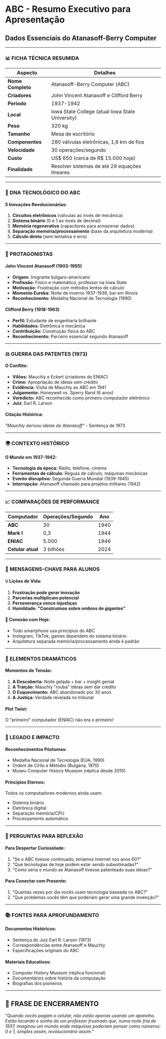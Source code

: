 # ABC - Resumo Executivo para Apresentação

## Dados Essenciais do Atanasoff-Berry Computer

---

### **📊 FICHA TÉCNICA RESUMIDA**

| **Aspecto** | **Detalhes** |
|-------------|--------------|
| **Nome Completo** | Atanasoff-Berry Computer (ABC) |
| **Criadores** | John Vincent Atanasoff e Clifford Berry |
| **Período** | 1937-1942 |
| **Local** | Iowa State College (atual Iowa State University) |
| **Peso** | 320 kg |
| **Tamanho** | Mesa de escritório |
| **Componentes** | 280 válvulas eletrônicas, 1,6 km de fios |
| **Velocidade** | 30 operações/segundo |
| **Custo** | US$ 650 (cerca de R$ 15.000 hoje) |
| **Finalidade** | Resolver sistemas de até 29 equações lineares |

---

### **🧬 DNA TECNOLÓGICO DO ABC**

#### **5 Inovações Revolucionárias:**
1. **Circuitos eletrônicos** (válvulas ao invés de mecânica)
2. **Sistema binário** (0 e 1 ao invés de decimal)
3. **Memória regenerativa** (capacitores para armazenar dados)
4. **Separação memória/processamento** (base da arquitetura moderna)
5. **Cálculo direto** (sem tentativa e erro)

---

### **👥 PROTAGONISTAS**

#### **John Vincent Atanasoff (1903-1995)**
- **Origem:** Imigrante búlgaro-americano
- **Profissão:** Físico e matemático, professor na Iowa State
- **Motivação:** Frustração com métodos lentos de cálculo
- **Momento Eureka:** Noite de inverno 1937-1938, bar em Illinois
- **Reconhecimento:** Medalha Nacional de Tecnologia (1990)

#### **Clifford Berry (1918-1963)**
- **Perfil:** Estudante de engenharia brilhante
- **Habilidades:** Eletrônica e mecânica
- **Contribuição:** Construção física do ABC
- **Reconhecimento:** Parceiro essencial segundo Atanasoff

---

### **⚖️ GUERRA DAS PATENTES (1973)**

#### **O Conflito:**
- **Vilões:** Mauchly e Eckert (criadores do ENIAC)
- **Crime:** Apropriação de ideias sem crédito
- **Evidência:** Visita de Mauchly ao ABC em 1941
- **Julgamento:** Honeywell vs. Sperry Rand (6 anos)
- **Veredicto:** ABC reconhecido como primeiro computador eletrônico
- **Juiz:** Earl R. Larson

#### **Citação Histórica:**
*"Mauchly derivou ideias de Atanasoff"* - Sentença de 1973

---

### **🌍 CONTEXTO HISTÓRICO**

#### **O Mundo em 1937-1942:**
- **Tecnologia da época:** Rádio, telefone, cinema
- **Ferramentas de cálculo:** Réguas de cálculo, máquinas mecânicas
- **Evento disruptivo:** Segunda Guerra Mundial (1939-1945)
- **Interrupção:** Atanasoff chamado para projetos militares (1942)

---

### **📈 COMPARAÇÕES DE PERFORMANCE**

| **Computador** | **Operações/Segundo** | **Ano** |
|----------------|-----------------------|---------|
| **ABC** | 30 | 1940 |
| **Mark I** | 0,3 | 1944 |
| **ENIAC** | 5.000 | 1946 |
| **Celular atual** | 3 bilhões | 2024 |

---

### **🎯 MENSAGENS-CHAVE PARA ALUNOS**

#### **💡 Lições de Vida:**
1. **Frustração pode gerar inovação**
2. **Parcerias multiplicam potencial**
3. **Perseverança vence injustiças**
4. **Humildade: "Construímos sobre ombros de gigantes"**

#### **🔗 Conexão com Hoje:**
- Todo smartphone usa princípios do ABC
- Instagram, TikTok, games dependem do sistema binário
- Arquitetura separada memória/processamento ainda é padrão

---

### **🎪 ELEMENTOS DRAMÁTICOS**

#### **Momentos de Tensão:**
1. **A Descoberta:** Noite gelada + bar + insight genial
2. **A Traição:** Mauchly "rouba" ideias sem dar crédito
3. **O Esquecimento:** ABC abandonado por 30 anos
4. **A Justiça:** Verdade revelada no tribunal

#### **Plot Twist:**
O "primeiro" computador (ENIAC) não era o primeiro!

---

### **🚀 LEGADO E IMPACTO**

#### **Reconhecimentos Póstumas:**
- Medalha Nacional de Tecnologia (EUA, 1990)
- Ordem de Cirilo e Metódio (Bulgária, 1970)
- Museu Computer History Museum (réplica desde 2010)

#### **Princípios Eternos:**
Todos os computadores modernos ainda usam:
- Sistema binário
- Eletrônica digital
- Separação memória/CPU
- Processamento automático

---

### **🎯 PERGUNTAS PARA REFLEXÃO**

#### **Para Despertar Curiosidade:**
1. "Se o ABC tivesse continuado, teríamos internet nos anos 60?"
2. "Que tecnologias de hoje podem estar sendo subestimadas?"
3. "Como seria o mundo se Atanasoff tivesse patenteado suas ideias?"

#### **Para Conectar com Presente:**
1. "Quantas vezes por dia vocês usam tecnologia baseada no ABC?"
2. "Que problemas vocês têm que poderiam gerar uma grande invenção?"

---

### **📚 FONTES PARA APROFUNDAMENTO**

#### **Documentos Históricos:**
- Sentença do Juiz Earl R. Larson (1973)
- Correspondências entre Atanasoff e Mauchly
- Especificações originais do ABC

#### **Materiais Educativos:**
- Computer History Museum (réplica funcional)
- Documentários sobre história da computação
- Biografias dos pioneiros

---

## **🌟 FRASE DE ENCERRAMENTO**

*"Quando vocês pegam o celular, não estão apenas usando um aparelho. Estão tocando o sonho de um professor frustrado que, numa noite fria de 1937, imaginou um mundo onde máquinas poderiam pensar como números: 0 e 1, simples assim, revolucionário assim."*